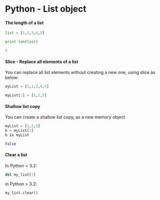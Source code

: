 # Python - List object


#### The length of a list

```python
list = [1,2,3,4,5]

print len(list)

5

```


#### Slice - Replace all elements of a list

You can replace all list elements without creating a new one, using slice as below:

```python
myList = [1,2,3,4,5]

myList[:] = [1,2,3]
````

#### Shallow list copy

You can create a shallow list copy, as a new memory object

```python
myList = [1,2,3]
b = myList[:]
b is myList

False
```

#### Clear a list

In Python < 3.2:

```python
del my_list[:]
```

in Python > 3.2:

```python
my_list.clear()
```